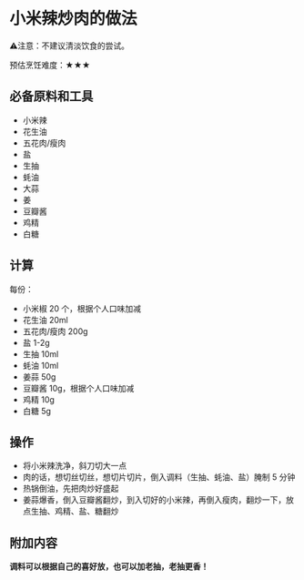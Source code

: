 # 小米辣炒肉的做法

⚠️注意：不建议清淡饮食的尝试。

预估烹饪难度：★★★

## 必备原料和工具

* 小米辣
* 花生油
* 五花肉/瘦肉
* 盐
* 生抽
* 蚝油
* 大蒜
* 姜
* 豆瓣酱
* 鸡精
* 白糖

## 计算

每份：

- 小米椒 20 个，根据个人口味加减
- 花生油 20ml
- 五花肉/瘦肉 200g
- 盐 1-2g
- 生抽 10ml
- 蚝油 10ml
- 姜蒜 50g
- 豆瓣酱 10g，根据个人口味加减
- 鸡精 10g
- 白糖 5g

## 操作

* 将小米辣洗净，斜刀切大一点
* 肉的话，想切丝切丝，想切片切片，倒入调料（生抽、蚝油、盐）腌制 5 分钟
* 热锅倒油，先把肉炒好盛起
* 姜蒜爆香，倒入豆瓣酱翻炒，到入切好的小米辣，再倒入瘦肉，翻炒一下，放点生抽、鸡精、盐、糖翻炒

## 附加内容

**调料可以根据自己的喜好放，也可以加老抽，老抽更香！**